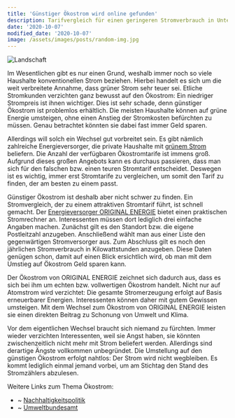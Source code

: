 ```yaml
---
title: 'Günstiger Ökostrom wird online gefunden'
description: Tarifvergleich für einen geringeren Stromverbrauch in Unternehmen
date: '2020-10-07'
modified_date: '2020-10-07'
image: /assets/images/posts/random-img.jpg
---
```


![Landschaft](@@baseUrl@@/assets/images/posts/landschaft.jpg)

Im Wesentlichen gibt es nur einen Grund, weshalb immer noch so viele Haushalte konventionellen Strom beziehen. Hierbei handelt es sich um die weit verbreitete Annahme, dass grüner Strom sehr teuer sei. Etliche Stromkunden verzichten ganz bewusst auf den Ökostrom: Ein niedriger Strompreis ist ihnen wichtiger. Dies ist sehr schade, denn günstiger Ökostrom ist problemlos erhältlich. Die meisten Haushalte können auf grüne Energie umsteigen, ohne einen Anstieg der Stromkosten befürchten zu müssen. Genau betrachtet könnten sie dabei fast immer Geld sparen.

Allerdings will solch ein Wechsel gut vorbreitet sein. Es gibt nämlich zahlreiche Energieversorger, die private Haushalte mit [grünem Strom](https://www.umweltbundesamt.de/umwelttipps-fuer-den-alltag/siegelkunde/gruener-strom-label) beliefern. Die Anzahl der verfügbaren Ökostromtarife ist immens groß. Aufgrund dieses großen Angebots kann es durchaus passieren, dass man sich für den falschen bzw. einen teuren Stromtarif entscheidet. Deswegen ist es wichtig, immer erst Stromtarife zu vergleichen, um somit den Tarif zu finden, der am besten zu einem passt.

Günstiger Ökostrom ist deshalb aber nicht schwer zu finden. Ein Stromvergleich, der zu einem attraktiven Stromtarif führt, ist schnell gemacht. Der [Energieversorger ORIGINAL ENERGIE](https://www.originalenergie.de/gewerbekunden/gewerbestrom/) bietet einen praktischen Stromrechner an. Interessenten müssen dort lediglich drei einfache Angaben machen. Zunächst gilt es den Standort bzw. die eigene Postleitzahl anzugeben. Anschließend wählt man aus einer Liste den gegenwärtigen Stromversorger aus. Zum Abschluss gilt es noch den jährlichen Stromverbrauch in Kilowattstunden anzugeben. Diese Daten genügen schon, damit auf einen Blick ersichtlich wird, ob man mit dem Umstieg auf Ökostrom Geld sparen kann.

Der Ökostrom von ORIGINAL ENERGIE zeichnet sich dadurch aus, dass es sich bei ihm um echten bzw. vollwertigen Ökostrom handelt. Nicht nur auf Atomstrom wird verzichtet: Die gesamte Stromerzeugung erfolgt auf Basis erneuerbarer Energien. Interessenten können daher mit gutem Gewissen umsteigen. Mit dem Wechsel zum Ökostrom von ORIGINAL ENERGIE leisten sie einen direkten Beitrag zu Schonung von Umwelt und Klima.

Vor dem eigentlichen Wechsel braucht sich niemand zu fürchten. Immer wieder verzichten Interessenten, weil sie Angst haben, sie könnten zwischenzeitlich nicht mehr mit Strom beliefert werden. Allerdings sind derartige Ängste vollkommen unbegründet. Die Umstellung auf den günstigen Ökostrom erfolgt nahtlos: Der Strom wird nicht wegbleiben. Es kommt lediglich einmal jemand vorbei, um am Stichtag den Stand des Stromzählers abzulesen.

Weitere Links zum Thema Ökostrom:
- ~ [Nachhaltigkeitspolitik](https://www.bundesregierung.de/breg-de/themen/nachhaltigkeitspolitik)
- ~ [Umweltbundesamt](https://www.umweltbundesamt.de)
